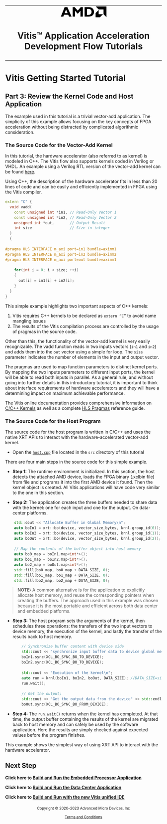 <table class="sphinxhide" width="100%">
 <tr>
   <td align="center"><img src="https://raw.githubusercontent.com/Xilinx/Image-Collateral/main/xilinx-logo.png" width="30%"/><h1>Vitis™ Application Acceleration Development Flow Tutorials</h1>
   </td>
 </tr>
 <tr>
 <td>
 </td>
 </tr>
</table>

# Vitis Getting Started Tutorial

## Part 3: Review the Kernel Code and Host Application

 The example used in this tutorial is a trivial vector-add application. The simplicity of this example allows focusing on the key concepts of FPGA acceleration without being distracted by complicated algorithmic consideration.

### The Source Code for the Vector-Add Kernel

In this tutorial, the hardware accelerator (also referred to as kernel) is modeled in C++. The Vitis flow also supports kernels coded in Verilog or VHDL. An example using a Verilog RTL version of the vector-add kernel can be found [here](https://github.com/Xilinx/Vitis_Accel_Examples/tree/master/rtl_kernels/rtl_vadd).

Using C++, the description of the hardware accelerator fits in less than 20 lines of code and can be easily and efficiently implemented in FPGA using the Vitis compiler.

```cpp
extern "C" {
  void vadd(
    const unsigned int *in1, // Read-Only Vector 1
    const unsigned int *in2, // Read-Only Vector 2
    unsigned int *out,       // Output Result
    int size                 // Size in integer
  )
  {

#pragma HLS INTERFACE m_axi port=in1 bundle=aximm1
#pragma HLS INTERFACE m_axi port=in2 bundle=aximm2
#pragma HLS INTERFACE m_axi port=out bundle=aximm1

    for(int i = 0; i < size; ++i)
    {
      out[i] = in1[i] + in2[i];
    }
  }
}
```

This simple example highlights two important aspects of C++ kernels:

1. Vitis requires C++ kernels to be declared as `extern “C”` to avoid name mangling issues
2. The results of the Vitis compilation process are controlled by the usage of pragmas in the source code.

Other than this, the functionality of the vector-add kernel is very easily recognizable. The vadd function reads in two inputs vectors (`in1` and `in2`) and adds them into the `out` vector using a simple for loop. The `size` parameter indicates the number of elements in the input and output vector.

The pragmas are used to map function parameters to distinct kernel ports. By mapping the two inputs parameters to different input ports, the kernel will be able to read both inputs in parallel. As a general rule, and without going into further details in this introductory tutorial, it is important to think about interface requirements of hardware accelerators and they will have a determining impact on maximum achievable performance.

The Vitis online documentation provides comprehensive information on [C/C++ Kernels](https://docs.xilinx.com/access/sources/dita/topic?Doc_Version=2023.2%20English&url=ug1393-vitis-application-acceleration&resourceid=rjk1519742919747) as well as a complete [HLS Pragmas](https://docs.xilinx.com/access/sources/dita/topic?Doc_Version=2023.2%20English&url=ug1393-vitis-application-acceleration&resourceid=tfo1593136615570) reference guide.

### The Source Code for the Host Program

The source code for the host program is written in C/C++ and uses the native XRT APIs to interact with the hardware-accelerated vector-add kernel.

* Open the [`host.cpp`](./example/src/host.cpp) file located in the `src` directory of this tutorial

There are four main steps in the source code for this simple example.

* **Step 1:** The runtime environment is initialized. In this section, the host detects the attached AMD device, loads the FPGA binary (.xclbin file) from file and programs it into the first AMD device it found. Then the kernel object is created. All Vitis applications will have code very similar to the one in this section.

* **Step 2:** The application creates the three buffers needed to share data with the kernel: one for each input and one for the output. On data-center platforms.

```cpp
    std::cout << "Allocate Buffer in Global Memory\n";
    auto boIn1 = xrt::bo(device, vector_size_bytes, krnl.group_id(0)); //Match kernel arguments to RTL kernel
    auto boIn2 = xrt::bo(device, vector_size_bytes, krnl.group_id(1));
    auto boOut = xrt::bo(device, vector_size_bytes, krnl.group_id(2));

    // Map the contents of the buffer object into host memory
    auto bo0_map = boIn1.map<int*>();
    auto bo1_map = boIn2.map<int*>();
    auto bo2_map = boOut.map<int*>();
    std::fill(bo0_map, bo0_map + DATA_SIZE, 0);
    std::fill(bo1_map, bo1_map + DATA_SIZE, 0);
    std::fill(bo2_map, bo2_map + DATA_SIZE, 0);
```

>**NOTE:** A common alternative is for the application to explicitly allocate host memory, and reuse the corresponding pointers when creating the buffers. The approach used in this example was chosen because it is the most portable and efficient across both data center and embedded platforms.

* **Step 3:** The host program sets the arguments of the kernel, then schedules three operations: the transfers of the two input vectors to device memory, the execution of the kernel, and lastly the transfer of the results back to host memory. 

  ```cpp
      // Synchronize buffer content with device side
      std::cout << "synchronize input buffer data to device global memory\n";
      boIn1.sync(XCL_BO_SYNC_BO_TO_DEVICE);
      boIn2.sync(XCL_BO_SYNC_BO_TO_DEVICE);

      std::cout << "Execution of the kernel\n";
      auto run = krnl(boIn1, boIn2, boOut, DATA_SIZE); //DATA_SIZE=size
      run.wait();

      // Get the output;
      std::cout << "Get the output data from the device" << std::endl;
      boOut.sync(XCL_BO_SYNC_BO_FROM_DEVICE);
  ```

* **Step 4:** The `run.wait()` returns when the kernel has completed. At that time, the output buffer containing the results of the kernel are migrated back to host memory and can safely be used by the software application. Here the results are simply checked against expected values before the program finishes.

This example shows the simplest way of using XRT API to interact with the hardware accelerator.

## Next Step

  **Click here to [Build and Run the Embedded Processor Application](./Part4-embedded_platform.md)**

  **Click here to [Build and Run the Data Center Application](./Part4-data_center.md)**

  **Click here to [Build and Run with the new Vitis unified IDE](./Part4-unified-ide.md)**

<p class="sphinxhide" align="center"><sub>Copyright © 2020–2023 Advanced Micro Devices, Inc</sub></p>

<p class="sphinxhide" align="center"><sup><a href="https://www.amd.com/en/corporate/copyright">Terms and Conditions</a></sup></p>
